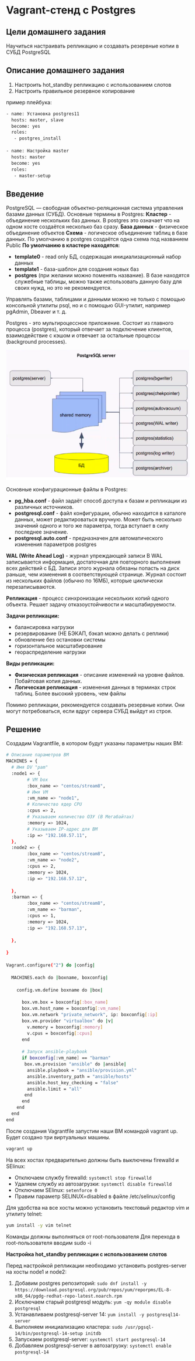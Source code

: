 # Vagrant-стенд c Postgres

## Цели домашнего задания

Научиться настраивать репликацию и создавать резервные копии в СУБД PostgreSQL

## Описание домашнего задания

1) Настроить hot_standby репликацию с использованием слотов
2) Настроить правильное резервное копирование

пример плейбука:

```bash
- name: Установка postgres11
  hosts: master, slave
  become: yes
  roles:
   - postgres_install

- name: Настройка master
  hosts: master
  become: yes
  roles:
   - master-setup
```

## Введение

PostgreSQL — свободная объектно-реляционная система управления базами данных (СУБД). 
Основные термины в Postgres:
**Кластер** - объединение нескольких баз данных. В postgres это означает что на одном хосте создаётся несколько баз сразу. 
**База данных** - физическое объединение объектов
**Схема** - логическое объединение таблиц в базе данных. По умолчанию в postgres создаётся одна схема под названием Public
**По умолчанию в кластере находятся:**
- **template0** - read only БД, содержащая инициализационный набор данных
- **template1** - база-шаблон для создания новых баз
- **postgres** (при желании можно поменять название). В базе находятся служебные таблицы, можно также использовать данную базу для своих нужд, но это не рекомендуется.

Управлять базами, таблицами и данными можно не только с помощью консольной утилиты psql, но и с помощью GUI-утилит, например pgAdmin, Dbeaver  и т. д.

Postgres - это мультироцессное приложение. Состоит из главного процесса (postgres), который отвечает за подключение клиентов, взаимодействие с кэшом и отвечает за остальные процессы (background processes).

![Alt text](image.png)

Основные конфигурационные файлы в Postgres: 
* **pg_hba.conf** -  файл задаёт способ доступа к базам и репликации из различных источников.
* **postgresql.conf** - файл конфигурации, обычно находится в каталоге данных, может редактироваться вручную. Может быть несколько значений одного и того же параметра, тогда вступает в силу последнее значение.
* **postgresql.auto.conf** - предназначен для автоматического изменения параметров postgres

**WAL (Write Ahead Log)** - журнал упреждающей записи
В WAL записывается информация, достаточная для повторного выполнения всех действий с БД.
Записи этого журнала обязаны попасть на диск раньше, чем изменения в соответствующей странице. Журнал состоит из нескольких файлов (обычно по 16МБ), которые циклически перезаписываются.

**Репликация** - процесс синхронизации нескольких копий одного объекта. Решает задачу отказоустойчивости и масштабируемости.

**Задачи репликации:**
* балансировка нагрузки
* резервирование (НЕ БЭКАП, бэкап можно делать с реплики)
* обновление без остановки системы
* горизонтальное масштабирование
* геораспределение нагрузки

**Виды репликации:**
* **Физическая репликация** - описание изменений на уровне файлов. Побайтовая копия данных.
* **Логическая репликация** - изменения данных в терминах строк таблиц. Более высокий уровень, чем файлы

Помимо репликации, рекомендуется создавать резервные копии. Они могут потребоваться, если вдруг сервера СУБД выйдут из строя. 

## Решение

Создадим Vagrantfile, в котором будут указаны параметры наших ВМ:

```bash
# Описание параметров ВМ
MACHINES = {
  # Имя DV "pam"
  :node1 => {
        # VM box
        :box_name => "centos/stream8",
        # Имя VM
        :vm_name => "node1",
        # Количество ядер CPU
        :cpus => 2,
        # Указываем количество ОЗУ (В Мегабайтах)
        :memory => 1024,
        # Указываем IP-адрес для ВМ
        :ip => "192.168.57.11",
  },
  :node2 => {
        :box_name => "centos/stream8",
        :vm_name => "node2",
        :cpus => 2,
        :memory => 1024,
        :ip => "192.168.57.12",

  },
  :barman => {
        :box_name => "centos/stream8",
        :vm_name => "barman",
        :cpus => 1,
        :memory => 1024,
        :ip => "192.168.57.13",

  },

}

Vagrant.configure("2") do |config|

  MACHINES.each do |boxname, boxconfig|
    
    config.vm.define boxname do |box|
   
      box.vm.box = boxconfig[:box_name]
      box.vm.host_name = boxconfig[:vm_name]
      box.vm.network "private_network", ip: boxconfig[:ip]
      box.vm.provider "virtualbox" do |v|
        v.memory = boxconfig[:memory]
        v.cpus = boxconfig[:cpus]
      end

      # Запуск ansible-playbook
      if boxconfig[:vm_name] == "barman"
       box.vm.provision "ansible" do |ansible|
        ansible.playbook = "ansible/provision.yml"
        ansible.inventory_path = "ansible/hosts"
        ansible.host_key_checking = "false"
        ansible.limit = "all"
       end
      end
    end
  end
end
```

После создания Vagrantfile запустим наши ВМ командой vagrant up. Будет создано три виртуальных машины.

```bash
vagrant up
```

На всех хостах предварительно должны быть выключены firewalld и SElinux:
- Отключаем службу firewalld:  ```systemctl stop firewalld```
- Удаляем службу из автозагрузки: ```systemctl disable firewalld```
- Отключаем SElinux: ```setenforce 0```
- Правим параметр SELINUX=disabled в файле /etc/selinux/config 

Для удобства на все хосты можно установить текстовый редактор vim и утилиту telnet: 
```bash 
yum install -y vim telnet
```

Команды должны выполняться от root-пользователя
Для перехода в root-пользователя вводим sudo -i

**Настройка hot_standby репликации с использованием слотов**

Перед настройкой репликации необходимо установить postgres-server на хосты node1 и node2:

1) Добавим postgres репозиторий: ```sudo dnf install -y https://download.postgresql.org/pub/repos/yum/reporpms/EL-8-x86_64/pgdg-redhat-repo-latest.noarch.rpm```
2) Исключаем старый postgresql модуль: ```yum -qy module disable postgresql```
3) Устанавливаем postgresql-server 14: ```yum install -y postgresql14-server```
4) Выполняем инициализацию кластера: ```sudo /usr/pgsql-14/bin/postgresql-14-setup initdb```
5) Запускаем postgresql-server: ```systemctl start postgresql-14```
6) Добавляем postgresql-server в автозагрузку:  ```systemctl enable postgresql-14```




